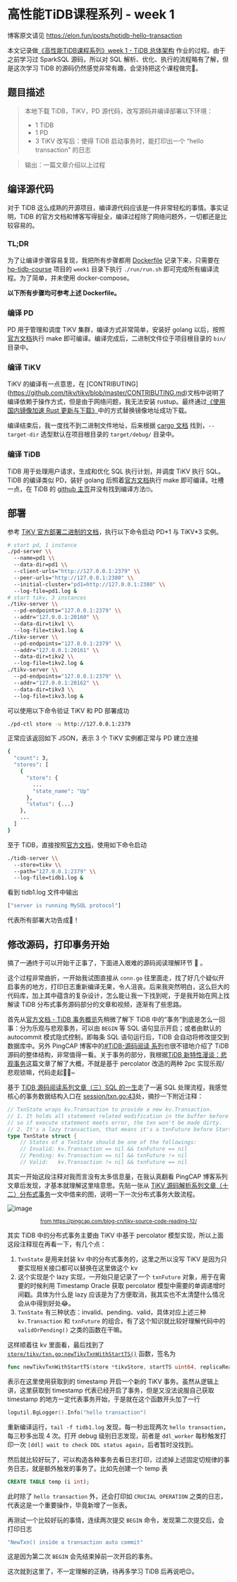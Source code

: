 # 高性能TiDB课程系列 - week 1
博客原文请见 https://elon.fun/posts/hptidb-hello-transaction

本文记录做[《高性能TiDB课程系列》week 1 - TiDB 总体架构](https://docs.qq.com/sheet/DSlBwS3VCb01kTnZw?tab=BB08J2) 作业的过程。由于之前学习过 SparkSQL 源码，所以对 SQL 解析、优化、执行的流程略有了解，但是这次学习 TiDB 的源码仍然感觉非常有趣，会坚持把这个课程做完🤘。

## 题目描述
> 本地下载 TiDB，TiKV，PD 源代码，改写源码并编译部署以下环境：
> * 1 TiDB
> * 1 PD
> * 3 TiKV
> 改写后：使得 TiDB 启动事务时，能打印出一个 “hello transaction” 的日志

> 输出：一篇文章介绍以上过程


## 编译源代码
对于 TiDB 这么成熟的开源项目，编译源代码应该是一件非常轻松的事情。事实证明，TiDB 的官方文档和博客写得挺全，编译过程除了网络问题外，一切都还是比较容易的。

### TL;DR
为了让编译步骤容易复现，我把所有步骤都用 [Dockerfile](https://github.com/dragonly/hp-tidb-course/blob/master/week1/run/Dockerfile) 记录下来，只需要在 [hp-tidb-course](https://github.com/dragonly/hp-tidb-course) 项目的 `week1` 目录下执行 `./run/run.sh` 即可完成所有编译流程。为了简单，并未使用 docker-compose。

**以下所有步骤均可参考上述 Dockerfile。**

### 编译 PD
PD 用于管理和调度 TiKV 集群，编译方式非常简单，安装好 golang 以后，按照[官方文档](https://github.com/pingcap/pd)执行 make 即可编译。编译完成后，二进制文件位于项目根目录的 `bin/` 目录中。

### 编译 TiKV
TiKV 的编译有一点意思，在 [CONTRIBUTING] (https://github.com/tikv/tikv/blob/master/CONTRIBUTING.md)文档中说明了编译依赖于操作方式，但是由于网络问题，我无法安装 rustup。最终通过[《使用国内镜像加速 Rust 更新与下载》](https://www.chainnews.com/articles/804852093639.htm)中的方式替换镜像地址成功下载。

编译结束后，我一度找不到二进制文件地址，后来根据 [cargo 文档](https://doc.rust-lang.org/cargo/commands/cargo-build.html) 找到，`--target-dir` 选型默认在项目根目录的 `target/debug/` 目录中。

### 编译 TiDB
TiDB 用于处理用户请求，生成和优化 SQL 执行计划，并调度 TiKV 执行 SQL。TiDB 的编译类似 PD，装好 golang 后照着[官方文档](https://github.com/pingcap/community/blob/master/contributors/README.md#tidb)执行 make 即可编译。吐槽一点，在 TiDB 的 [github 主页](https://github.com/pingcap/tidb)并没有找到编译方法🙄。

## 部署
参考 [TiKV 官方部署二进制的文档](https://github.com/tikv/tikv/blob/master/docs/how-to/deploy/using-binary.md)，执行以下命令启动 PD\*1 与 TiKV\*3 实例。
```bash
# start pd, 1 instance
./pd-server \\
  --name=pd1 \\
  --data-dir=pd1 \\
  --client-urls="http://127.0.0.1:2379" \\
  --peer-urls="http://127.0.0.1:2380" \\
  --initial-cluster="pd1=http://127.0.0.1:2380" \\
  --log-file=pd1.log &
# start tikv, 3 instances
./tikv-server \\
  --pd-endpoints="127.0.0.1:2379" \\
  --addr="127.0.0.1:20160" \\
  --data-dir=tikv1 \\
  --log-file=tikv1.log &
./tikv-server \\
  --pd-endpoints="127.0.0.1:2379" \\
  --addr="127.0.0.1:20161" \\
  --data-dir=tikv2 \\
  --log-file=tikv2.log &
./tikv-server \\
  --pd-endpoints="127.0.0.1:2379" \\
  --addr="127.0.0.1:20162" \\
  --data-dir=tikv3 \\
  --log-file=tikv3.log &
```

可以使用以下命令验证 TiKV 和 PD 部署成功
```bash
./pd-ctl store -u http://127.0.0.1:2379
```

正常应该返回如下 JSON，表示 3 个 TiKV 实例都正常与 PD 建立连接
```bash
{
  "count": 3,
  "stores": [
    {
      "store": {
        ...
        "state_name": "Up"
      },
      "status": {...}
    },
    ...
  ]
}
```

至于 TiDB，直接按照[官方文档](https://docs.pingcap.com/zh/tidb/stable/command-line-flags-for-tidb-configuration)，使用如下命令启动
```bash
./tidb-server \\
  --store=tikv \\
  --path="127.0.0.1:2379" \\
  --log-file=tidb1.log &
```

看到 tidb1.log 文件中输出
```bash
["server is running MySQL protocol"]
```

代表所有部署大功告成🎉！

## 修改源码，打印事务开始
<p>
搞了一通终于可以开始干正事了，下面进入艰难的源码阅读理解环节
<span style={{ fontSize: '2em' }}>🤯</span>
。
</p>

这个过程非常曲折，一开始我试图直接从 `conn.go` 往里面走，找了好几个疑似开启事务的地方，打印日志重新编译无果，令人沮丧。后来我突然明白，这么巨大的代码库，加上其中蕴含的复杂设计，怎么能让我一下找到呢，于是我开始在网上找解读 TiDB 分布式事务源码部分的文章和视频，逐渐有了些思路。

首先从[官方文档 - TiDB 事务概览](https://docs.pingcap.com/zh/tidb/stable/transaction-overview)先稍微了解下 TiDB 中的“事务”到底是怎么一回事：分为乐观与悲观事务，可以由 `BEGIN` 等 SQL 语句显示开启；或者由默认的 autocommit 模式隐式控制，即每条 SQL 语句运行后，TiDB 会自动将修改提交到数据库中。另外 PingCAP 博客中的[#TiDB-源码阅读 系列](https://pingcap.com/blog-cn/#TiDB-%E6%BA%90%E7%A0%81%E9%98%85%E8%AF%BB)也很不错地介绍了 TiDB 源码的整体结构，非常值得一看。关于事务的部分，我根据[TiDB 新特性漫谈：悲观事务](https://pingcap.com/blog-cn/pessimistic-transaction-the-new-features-of-tidb/)这篇文章了解了大概，不就是基于 percolator 改造的两种 2pc 实现乐观/悲观锁嘛，代码走起👨‍💻~

基于 [TiDB 源码阅读系列文章（三）SQL 的一生](https://pingcap.com/blog-cn/tidb-source-code-reading-3/)走了一遍 SQL 处理流程，我感觉核心的事务数据结构入口在 [session/txn.go:43](https://github.com/pingcap/tidb/blob/c5c7bf87bb/session/txn.go#L43)处，摘抄一下附近注释：
```go
// TxnState wraps kv.Transaction to provide a new kv.Transaction.
// 1. It holds all statement related modification in the buffer before flush to the txn,
// so if execute statement meets error, the txn won't be made dirty.
// 2. It's a lazy transaction, that means it's a txnFuture before StartTS() is really need.
type TxnState struct {
	// States of a TxnState should be one of the followings:
	// Invalid: kv.Transaction == nil && txnFuture == nil
	// Pending: kv.Transaction == nil && txnFuture != nil
	// Valid:	kv.Transaction != nil && txnFuture == nil
```

其实一开始这段注释对我而言没有太多信息量，在我认真翻看 PingCAP 博客系列文章后发现，才基本就理解这里啥意思。先贴一张从 [TiKV 源码解析系列文章（十二）分布式事务](https://pingcap.com/blog-cn/tikv-source-code-reading-12/)一文中借来的图，说明一下一次分布式事务大致流程。

![image](../../static/hptidb-hello-transaction/transaction-flow.png)
[<center><small>from https://pingcap.com/blog-cn/tikv-source-code-reading-12/</small></center>](https://pingcap.com/blog-cn/tikv-source-code-reading-12/#%E4%BA%8B%E5%8A%A1%E7%9A%84%E6%B5%81%E7%A8%8B)

其实 TiDB 中的分布式事务主要由 TiKV 中基于 percolator 模型实现，所以上面这段注释现在再看一下，有几个点：

1. `TxnState` 是用来封装 kv 中的分布式事务的，这里之所以没写 TiKV 是因为只要实现相关接口都可以替换在这里做这个 kv
2. 这个实现是个 lazy 实现，一开始只是记录了一个 `txnFuture` 对象，用于在需要的时候利用 Timestamp Oracle 获取 percolator 模型中需要的单调递增时间戳。具体为什么是 lazy 应该是为了方便取消，我其实也不太清楚什么情况会从中得到好处😂。
3. `TxnState` 有三种状态：invalid、pending、valid，具体对应上述三种 `kv.Transaction` 和 `txnFuture` 的组合，有了这个知识就比较好理解代码中的 `validOrPending()` 之类的函数在干嘛。

这样顺着往 kv 里面看，最后找到了 [`store/tikv/txn.go:newTikvTxnWithStartTS()`](https://github.com/pingcap/tidb/blob/c5c7bf87bb/store/tikv/txn.go#L96) 函数，签名为
```go
func newTikvTxnWithStartTS(store *tikvStore, startTS uint64, replicaReadSeed uint32) (*tikvTxn, error)
```

表示在这里使用获取到的 timestamp 开启一个新的 TiKV 事务。虽然从逻辑上讲，这里获取到 timestamp 代表已经开启了事务，但是又没法说服自己获取 timestamp 的地方一定代表事务开始，于是就在这个函数开头加了一行
```go
logutil.BgLogger().Info("hello transaction")
```

重新编译运行，`tail -f tidb1.log` 发现，每一秒出现两次 `hello transaction`，每三秒多出现 4 次。打开 debug 级别日志发现，前者是 `ddl_worker` 每秒触发打印一次 `[ddl] wait to check DDL status again`，后者暂时没找到。

然后就比较好玩了，可以构造各种事务去看日志打印，过滤掉上述固定切规律的事务日志，就是额外触发的事务了。比如先创建一个 temp 表
```sql
CREATE TABLE temp (i int);
```

此时除了 `hello transaction` 外，还会打印如 `CRUCIAL OPERATION` 之类的日志，代表这是一个重要操作，毕竟新增了一张表。

再测试一个比较好玩的事情，连续两次提交 `BEGIN` 命令，发现第二次提交后，会打印日志
```bash
"NewTxn() inside a transaction auto commit"
```
这是因为第二次 `BEGIN` 会先结束掉前一次开启的事务。

这次就到这里了，不一定理解的正确，待再多学习 TiDB 后再说吧😉。
